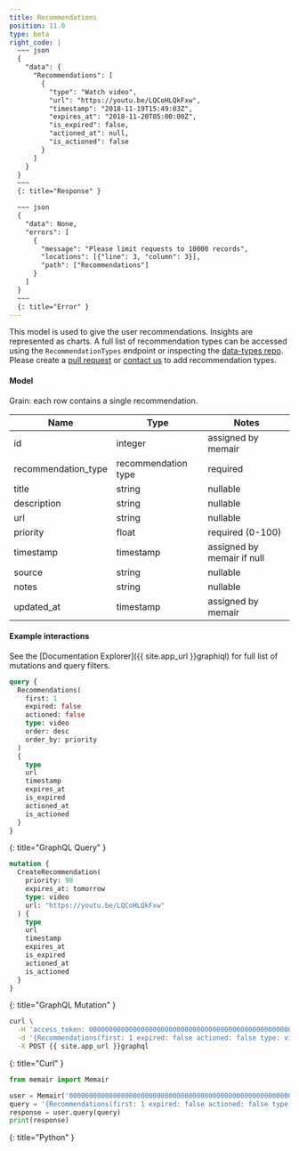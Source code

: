 ```yaml
---
title: Recommendations
position: 11.0
type: beta
right_code: |
  ~~~ json
  {
    "data": {
      "Recommendations": [
        {
          "type": "Watch video",
          "url": "https://youtu.be/LQCoHLQkFxw",
          "timestamp": "2018-11-19T15:49:03Z",
          "expires_at": "2018-11-20T05:00:00Z",
          "is_expired": false,
          "actioned_at": null,
          "is_actioned": false
        }
      ]
    }
  }
  ~~~
  {: title="Response" }

  ~~~ json
  {
    "data": None,
    "errors": [
      {
        "message": "Please limit requests to 10000 records",
        "locations": [{"line": 3, "column": 3}],
        "path": ["Recommendations"]
      }
    ]
  }
  ~~~
  {: title="Error" }
---
```


This model is used to give the user recommendations. Insights are represented as charts. A full list of recommendation types can be accessed using the `RecommendationTypes` endpoint or inspecting the [data-types repo](https://github.com/memair/data-types/blob/master/recommendation_types.yml). Please create a [pull request](https://github.com/memair/data-types/blob/master/recommendation_types.yml) or [contact us](https://blog.memair.com/community/contact) to add recommendation types.

#### Model

Grain: each row contains a single recommendation.

| Name | Type | Notes |
|-------|--------|---------|
| id | integer | assigned by memair |
| recommendation_type | recommendation type | required |
| title | string | nullable |
| description | string | nullable |
| url | string | nullable |
| priority | float | required (0-100) |
| timestamp | timestamp | assigned by memair if null |
| source | string | nullable |
| notes | string | nullable |
| updated_at | timestamp | assigned by memair |

#### Example interactions

See the [Documentation Explorer]({{ site.app_url }}graphiql) for full list of mutations and query filters.

~~~ graphql
query {
  Recommendations(
    first: 1
    expired: false
    actioned: false
    type: video
    order: desc
    order_by: priority
  )
  {
    type
    url
    timestamp
    expires_at
    is_expired
    actioned_at
    is_actioned
  }
}
~~~
{: title="GraphQL Query" }

~~~ graphql
mutation {
  CreateRecommendation(
    priority: 90
    expires_at: tomorrow
    type: video
    url: "https://youtu.be/LQCoHLQkFxw"
  ) {
    type
    url
    timestamp
    expires_at
    is_expired
    actioned_at
    is_actioned
  }
}

~~~
{: title="GraphQL Mutation" }

~~~ bash
curl \
  -H 'access_token: 0000000000000000000000000000000000000000000000000000000000000000' \
  -d '{Recommendations(first: 1 expired: false actioned: false type: video order: desc order_by: priority){type url timestamp expires_at is_expired actioned_at is_actioned}}' \
  -X POST {{ site.app_url }}graphql
~~~
{: title="Curl" }

~~~ python
from memair import Memair

user = Memair('0000000000000000000000000000000000000000000000000000000000000000')
query = '{Recommendations(first: 1 expired: false actioned: false type: video order: desc order_by: priority){type url timestamp expires_at is_expired actioned_at is_actioned} }'
response = user.query(query)
print(response)
~~~
{: title="Python" }
